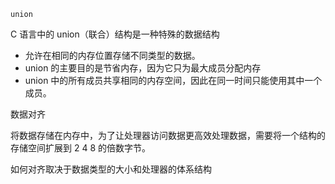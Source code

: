 `union`

C 语言中的 union（联合）结构是一种特殊的数据结构

- 允许在相同的内存位置存储不同类型的数据。
- union 的主要目的是节省内存，因为它只为最大成员分配内存
- union 中的所有成员共享相同的内存空间，因此在同一时间只能使用其中一个成员。

数据对齐

将数据存储在内存中，为了让处理器访问数据更高效处理数据，需要将一个结构的存储空间扩展到 2 4 8 的倍数字节。

如何对齐取决于数据类型的大小和处理器的体系结构